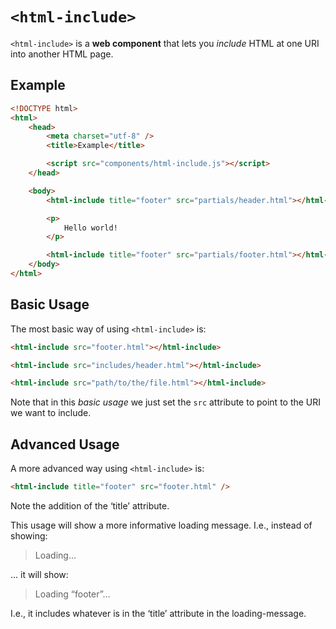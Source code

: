 # `<html-include>`

`<html-include>` is a **web component** that lets you _include_ HTML at one URI into another HTML page.

## Example

```html
<!DOCTYPE html>
<html>
	<head>
		<meta charset="utf-8" />
		<title>Example</title>

		<script src="components/html-include.js"></script>
	</head>

	<body>
		<html-include title="footer" src="partials/header.html"></html-include>

		<p>
			Hello world!
		</p>

		<html-include title="footer" src="partials/footer.html"></html-include>
	</body>
</html>
```

## Basic Usage

The most basic way of using `<html-include>` is:

```html
<html-include src="footer.html"></html-include>
```

```html
<html-include src="includes/header.html"></html-include>
```

```html
<html-include src="path/to/the/file.html"></html-include>
```

Note that in this _basic usage_ we just set the `src` attribute to point to the URI we want to include.

## Advanced Usage

A more advanced way using `<html-include>` is:

```html
<html-include title="footer" src="footer.html" />
```
Note the addition of the ‘title’ attribute.

This usage will show a more informative loading message.
I.e., instead of showing:
> Loading…

… it will show:
> Loading “footer”…

I.e., it includes whatever is in the ‘title’ attribute in the loading-message.


